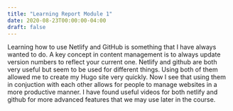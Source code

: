 ```yaml
---
title: "Learning Report Module 1"
date: 2020-08-23T00:00:00-04:00
draft: false
---
```


Learning how to use Netlify and GitHub is something that I have always wanted to do.
A key concept in content management is to always update version numbers to reflect your current one.
Netlify and github are both very useful but seem to be used for different things.
Using both of them allowed me to create my Hugo site very quickly.
Now I see that using them in conjuction with each other allows for people to manage websites in a more productive manner. I have found useful videos for both netlify and github for more advanced features that we may use later in the course.
